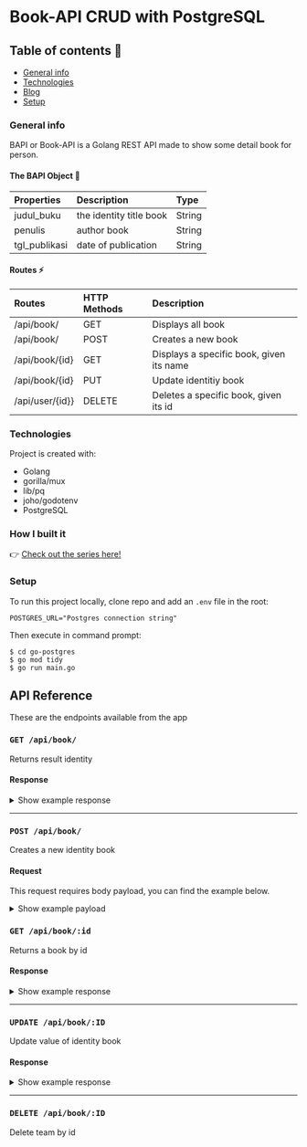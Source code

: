 # Book-API CRUD with PostgreSQL

## Table of contents 👀
* [General info](#general-info)
* [Technologies](#technologies)
* [Blog](#blog)
* [Setup](#setup)


### General info
BAPI or Book-API is a Golang REST API made to show some detail book for person. 

#### The BAPI Object 🍵
| Properties | Description | Type  |
|:----------- |:---------------|:--------|
|judul_buku| the identity title book | String| 
|penulis| author book | String |
|tgl_publikasi| date of publication | String | 


#### Routes ⚡
| Routes | HTTP Methods| Description
|:------- |:---------------|:--------------
| /api/book/     | GET                  | Displays all book
| /api/book/      | POST               | Creates a new book
|/api/book/{id}| GET     | Displays a specific book, given its name
|/api/book/{id}| PUT  | Update identitiy book
|/api/user/{id}}| DELETE | Deletes a specific book, given its id
	
### Technologies
Project is created with:

* Golang 
* gorilla/mux 
* lib/pq  
* joho/godotenv 
* PostgreSQL



### How I built it
👉 [Check out the series here!](https://berkaryasemampunya.medium.com/book-api-using-golang-and-postgresql-4870ff69989)


### Setup
To run this project locally, clone repo and add an `.env` file in the root:
```
POSTGRES_URL="Postgres connection string"
```

Then execute in command prompt:
```
$ cd go-postgres
$ go mod tidy
$ go run main.go
```

## API Reference

These are the endpoints available from the app

### `GET /api/book/`

Returns result identity

#### Response

<details><summary>Show example response</summary>
<p>

```json
{
  "data": [
    {
     "judul_buku":"Al Wajiz",
     "penulis": "Imam Ibnu Taimiyah",
     "tgl_publikasi":"2020-10-11",
    }
  ]
}
```

</p>
</details>

---


### `POST /api/book/`

Creates a new identity book

#### Request 

This request requires body payload, you can find the example below.

<details><summary>Show example payload</summary>
<p>

```json
{
    "judul_buku":"Al Wajiz",
     "penulis": "Imam Ibnu Taimiyah",
     "tgl_publikasi":"2020-10-11",
}
```
</p>
</details>


### `GET /api/book/:id`

Returns a book by id

#### Response

<details><summary>Show example response</summary>
<p>

```json
{
  "meta": {
    "code": 200
  },
  "data": {
    "id": 1,
    "judul_buku":"Al Wajiz",
     "penulis": "Imam Ibnu Taimiyah",
     "tgl_publikasi":"2020-10-11",
  }
}
```

</p>
</details>


---

### `UPDATE /api/book/:ID`

Update value of identity book
	
#### Response

<details><summary>Show example response</summary>
<p>

```json
{
    "judul_buku":"Al Wajiz",
    "penulis": "Imam Ibnu Taimiyah",
    "tgl_publikasi":"2020-10-11", 
}
```

</p>
</details>


---
	
### `DELETE /api/book/:ID`

Delete team by id